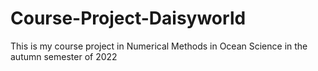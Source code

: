 # Course-Project-Daisyworld
This is my course project in Numerical Methods in Ocean Science in the autumn semester of 2022

